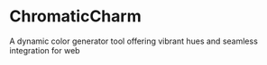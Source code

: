 # ChromaticCharm
 A dynamic color generator tool offering vibrant hues and seamless integration for web 
